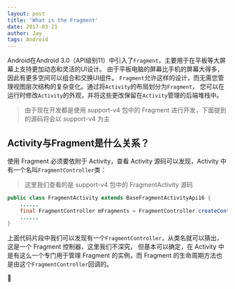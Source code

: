 ```yaml
---
layout: post
title: 'What is the Fragment'
date: 2017-03-21
author: Jay
tags: Android
---
```


Android在Android 3.0（API级别11）中引入了`Fragment`，主要用于在平板等大屏幕上支持更加动态和灵活的UI设计。
由于平板电脑的屏幕比手机的屏幕大得多，因此有更多空间可以组合和交换UI组件。
`Fragment`允许这样的设计，而无需您管理视图层次结构的复杂变化。通过将`Activity`的布局划分为`Fragment`，
您可以在运行时修改`Activity`的外观，并将这些更改保留在`Activity`管理的后端堆栈中。

>由于现在开发都是使用 support-v4 包中的 Fragment 进行开发，下面提到的源码将会以 support-v4 为主

## Activity与Fragment是什么关系？
使用 Fragment 必须要依附于 Activity，查看 Activity 源码可以发现，Activity 中有一个名叫`FragmentController`类：
>这里我们查看的是 support-v4 包中的 FragmentActivity 源码
```java
public class FragmentActivity extends BaseFragmentActivityApi16 {
    ......
    final FragmentController mFragments = FragmentController.createController(new HostCallbacks());
    ......
}
```
上面代码片段中我们可以发现有一个`FragmentController`，从类名就可以猜出，这是一个 Fragment 控制器，这里我们不深究，
但基本可以确定，在 Activity 中是有这么一个专门用于管理 Fragment 的实例，而 Fragment 的生命周期方法也是由这个`FragmentController`回调的。


🤷